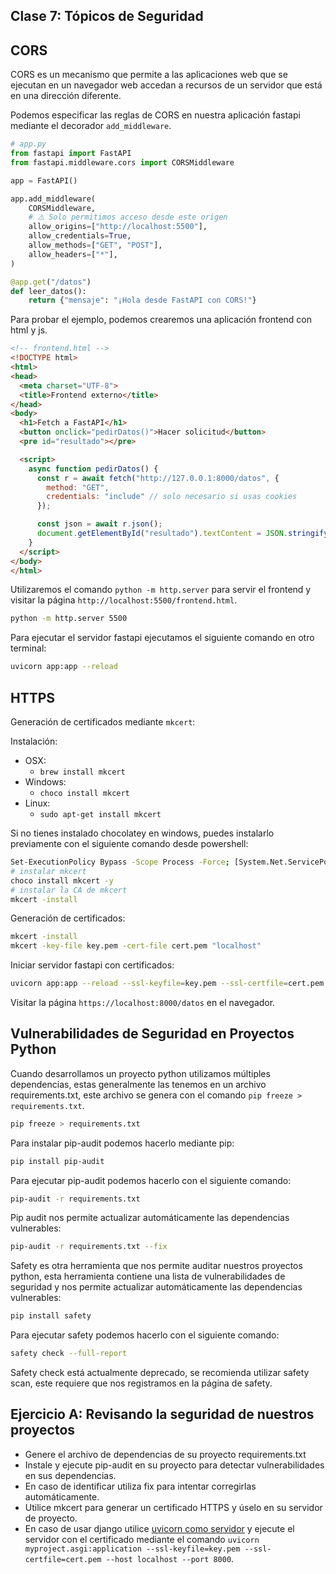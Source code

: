 ## Clase 7: Tópicos de Seguridad

## CORS

CORS es un mecanismo que permite a las aplicaciones web que se ejecutan en un navegador web accedan a recursos de un servidor que está en una dirección diferente.

Podemos especificar las reglas de CORS en nuestra aplicación fastapi mediante el decorador `add_middleware`.

```python
# app.py
from fastapi import FastAPI
from fastapi.middleware.cors import CORSMiddleware

app = FastAPI()

app.add_middleware(
    CORSMiddleware,
    # ⚠️ Solo permitimos acceso desde este origen
    allow_origins=["http://localhost:5500"],
    allow_credentials=True,
    allow_methods=["GET", "POST"],
    allow_headers=["*"],
)

@app.get("/datos")
def leer_datos():
    return {"mensaje": "¡Hola desde FastAPI con CORS!"}
```

Para probar el ejemplo, podemos crearemos una aplicación frontend con html y js.

```html
<!-- frontend.html -->
<!DOCTYPE html>
<html>
<head>
  <meta charset="UTF-8">
  <title>Frontend externo</title>
</head>
<body>
  <h1>Fetch a FastAPI</h1>
  <button onclick="pedirDatos()">Hacer solicitud</button>
  <pre id="resultado"></pre>

  <script>
    async function pedirDatos() {
      const r = await fetch("http://127.0.0.1:8000/datos", {
        method: "GET",
        credentials: "include" // solo necesario si usas cookies
      });

      const json = await r.json();
      document.getElementById("resultado").textContent = JSON.stringify(json, null, 2);
    }
  </script>
</body>
</html>
```

Utilizaremos el comando `python -m http.server` para servir el frontend y visitar la página `http://localhost:5500/frontend.html`.

```bash
python -m http.server 5500
```

Para ejecutar el servidor fastapi ejecutamos el siguiente comando en otro terminal:

```bash
uvicorn app:app --reload
```

## HTTPS

Generación de certificados mediante `mkcert`:

Instalación:
* OSX:
  * `brew install mkcert`
* Windows:
  * `choco install mkcert`
* Linux:
  * `sudo apt-get install mkcert`

Si no tienes instalado chocolatey en windows, puedes instalarlo previamente con el siguiente comando desde powershell:

```bash
Set-ExecutionPolicy Bypass -Scope Process -Force; [System.Net.ServicePointManager]::SecurityProtocol = [System.Net.ServicePointManager]::SecurityProtocol -bor 3072; iex ((New-Object System.Net.WebClient).DownloadString('https://community.chocolatey.org/install.ps1'))
# instalar mkcert
choco install mkcert -y
# instalar la CA de mkcert
mkcert -install
```

Generación de certificados:

```bash
mkcert -install
mkcert -key-file key.pem -cert-file cert.pem "localhost"
```

Iniciar servidor fastapi con certificados:

```bash
uvicorn app:app --reload --ssl-keyfile=key.pem --ssl-certfile=cert.pem --host localhost --port 8000
```

Visitar la página `https://localhost:8000/datos` en el navegador.


## Vulnerabilidades de Seguridad en Proyectos Python

Cuando desarrollamos un proyecto python utilizamos múltiples dependencias, estas generalmente las tenemos en un archivo requirements.txt, este archivo se genera con el comando `pip freeze > requirements.txt`.

```bash
pip freeze > requirements.txt
```

Para instalar pip-audit podemos hacerlo mediante pip:

```bash
pip install pip-audit
```

Para ejecutar pip-audit podemos hacerlo con el siguiente comando:

```bash
pip-audit -r requirements.txt
```

Pip audit nos permite actualizar automáticamente las dependencias vulnerables:

```bash
pip-audit -r requirements.txt --fix
```

Safety es otra herramienta que nos permite auditar nuestros proyectos python, esta herramienta contiene una lista de vulnerabilidades de seguridad y nos permite actualizar automáticamente las dependencias vulnerables:

```bash
pip install safety
```

Para ejecutar safety podemos hacerlo con el siguiente comando:

```bash
safety check --full-report
```

Safety check está actualmente deprecado, se recomienda utilizar safety scan, este requiere que nos registramos en la página de safety.


## Ejercicio A: Revisando la seguridad de nuestros proyectos

* Genere el archivo de dependencias de su proyecto requirements.txt
* Instale y ejecute pip-audit en su proyecto para detectar vulnerabilidades en sus dependencias.
* En caso de identificar utiliza fix para intentar corregirlas automáticamente.
* Utilice mkcert para generar un certificado HTTPS y úselo en su servidor de proyecto. 
* En caso de usar django utilice [uvicorn como servidor](https://docs.djangoproject.com/en/5.1/howto/deployment/asgi/uvicorn/) y ejecute el servidor con el certificado mediante el comando `uvicorn myproject.asgi:application --ssl-keyfile=key.pem --ssl-certfile=cert.pem --host localhost --port 8000`.

